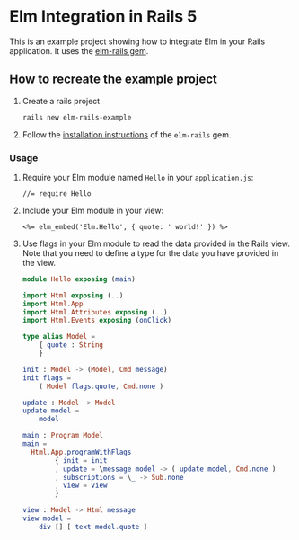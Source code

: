 # Elm Integration in Rails 5

This is an example project showing how to integrate Elm in your Rails application. It uses the [elm-rails gem](https://github.com/mariochavez/elm-rails/tree/rails5_with_sprockets).

## How to recreate the example project

1. Create a rails project

    ```bash
    rails new elm-rails-example
    ```

2. Follow the [installation instructions](https://github.com/mariochavez/elm-rails/tree/rails5_with_sprockets) of the `elm-rails` gem.

### Usage

1. Require your Elm module named `Hello` in your `application.js`:

   ```
   //= require Hello
   ```

2. Include your Elm module in your view:

    ```
    <%= elm_embed('Elm.Hello', { quote: ' world!' }) %>
    ```
    
3. Use flags in your Elm module to read the data provided in the Rails view. Note that you need to define a type for the data you have provided in the view.

    ```elm
    module Hello exposing (main)
    
    import Html exposing (..)
    import Html.App
    import Html.Attributes exposing (..)
    import Html.Events exposing (onClick)
    
    type alias Model =
        { quote : String
        }
    
    init : Model -> (Model, Cmd message)
    init flags =
        ( Model flags.quote, Cmd.none )
    
    update : Model -> Model
    update model =
        model
    
    main : Program Model
    main =
      Html.App.programWithFlags
            { init = init
            , update = \message model -> ( update model, Cmd.none )
            , subscriptions = \_ -> Sub.none
            , view = view
            }
    
    view : Model -> Html message
    view model =
        div [] [ text model.quote ]
    ```
    

